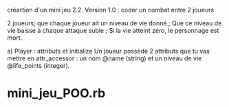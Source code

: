 créartion d'un mini jeu
 2.2. Version 1.0 : coder un combat entre 2 joueurs

2 joueurs; que chaque joueur ait un niveau de vie donné ;
Que ce niveau de vie baisse à chaque attaque subie ;
Si la vie atteint zéro, le personnage est mort.

a) Player : attributs et initialize
Un joueur possède 2 attributs que tu vas mettre en attr_accessor : un nom @name (string) et un niveau de vie @life_points (integer).
# mini_jeu_POO.rb
